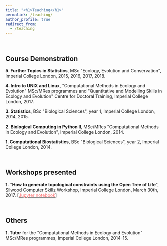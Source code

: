 ```yaml
---
title: "<h1>Teaching</h1>"
permalink: /teaching/
author_profile: true
redirect_from: 
  - /teaching
---
```


<br>
<h2><b>Course Demonstration</b></h2>

<b>5\. Further Topics in Statistics</b>, MSc "Ecology, Evolution and 
Conservation", Imperial College London, 2015, 2016, 2017, 2018.

<b>4\. Intro to UNIX and Linux</b>, "Computational Methods in Ecology 
and Evolution" MSc/MRes programmes and "Quantitative and Modelling 
Skills in Ecology and Evolution" Centre for Doctoral Training, Imperial College 
London, 2017.

<b>3\. Statistics</b>, BSc "Biological Sciences", year 1, Imperial 
College London, 2014, 2015.

<b>2\. Biological Computing in Python II</b>, MSc/MRes "Computational 
Methods in Ecology and Evolution", Imperial College London, 2014.

<b>1\. Computational Biostatistics</b>, BSc "Biological Sciences", year 2, 
Imperial College London, 2014.

<br>
<h2><b>Workshops presented</b></h2>

<b>1\.</b> "<b>How to generate topological constraints using the Open Tree of Life</b>", 
Silwood Computer Skillz Workshop, Imperial College London, March 30th, 2017.
\[[<span class="underline-on-hover" style="color:#FF6F6F">Jupyter notebook</span>](https://github.com/SilwoodComputerSkillz/SilwoodComputerSkillz.github.io/blob/master/scripts/OTL-Dimitris.ipynb)\]

<br>
<h2><b>Others</b></h2>

<b>1\. Tutor</b> for the "Computational Methods in Ecology and Evolution" 
MSc/MRes programmes, Imperial College London, 2014-15.

